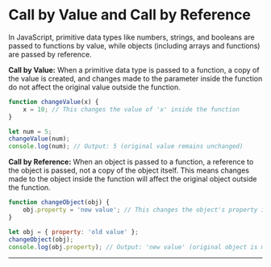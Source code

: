 # Call by Value and Call by Reference

In JavaScript, primitive data types like numbers, strings, and booleans are passed to functions by value, while objects (including arrays and functions) are passed by reference.

**Call by Value:** When a primitive data type is passed to a function, a copy of the value is created, and changes made to the parameter inside the function do not affect the original value outside the function.

```js
function changeValue(x) {
    x = 10; // This changes the value of 'x' inside the function
}

let num = 5;
changeValue(num);
console.log(num); // Output: 5 (original value remains unchanged)
```

**Call by Reference:** When an object is passed to a function, a reference to the object is passed, not a copy of the object itself. This means changes made to the object inside the function will affect the original object outside the function.

```js
function changeObject(obj) {
    obj.property = 'new value'; // This changes the object's property inside the function
}

let obj = { property: 'old value' };
changeObject(obj);
console.log(obj.property); // Output: 'new value' (original object is modified)
```

<hr>
